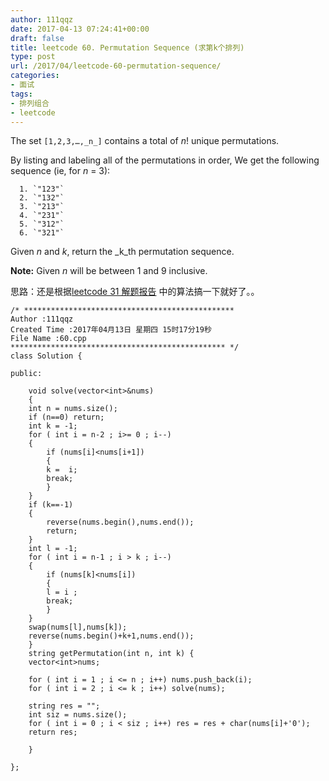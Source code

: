 ```yaml
---
author: 111qqz
date: 2017-04-13 07:24:41+00:00
draft: false
title: leetcode 60. Permutation Sequence (求第k个排列)
type: post
url: /2017/04/leetcode-60-permutation-sequence/
categories:
- 面试
tags:
- 排列组合
- leetcode
---
```


The set `[1,2,3,…,_n_]` contains a total of _n_! unique permutations.

By listing and labeling all of the permutations in order,
We get the following sequence (ie, for _n_ = 3):



 	  1. `"123"`
 	  2. `"132"`
 	  3. `"213"`
 	  4. `"231"`
 	  5. `"312"`
 	  6. `"321"`

Given _n_ and _k_, return the _k_th permutation sequence.

**Note:** Given _n_ will be between 1 and 9 inclusive.



思路：还是根据[leetcode 31 解题报告](https://111qqz.com/wordpress/2017/04/leetcode-31-next-permutation-in-place-/) 中的算法搞一下就好了。。

    
    /* ***********************************************
    Author :111qqz
    Created Time :2017年04月13日 星期四 15时17分19秒
    File Name :60.cpp
    ************************************************ */
    class Solution {
    
    public:
    
        void solve(vector<int>&nums)
        {
    	int n = nums.size();
    	if (n==0) return;
    	int k = -1;
    	for ( int i = n-2 ; i>= 0 ; i--)
    	{
    	    if (nums[i]<nums[i+1])
    	    {
    		k =  i;
    		break;
    	    }
    	}
    	if (k==-1)
    	{
    	    reverse(nums.begin(),nums.end());
    	    return;
    	}
    	int l = -1;
    	for ( int i = n-1 ; i > k ; i--)
    	{
    	    if (nums[k]<nums[i])
    	    {
    		l = i ;
    		break;
    	    }
    	}
    	swap(nums[l],nums[k]);
    	reverse(nums.begin()+k+1,nums.end());
        }
        string getPermutation(int n, int k) {
    	vector<int>nums;
    	
    	for ( int i = 1 ; i <= n ; i++) nums.push_back(i);
    	for ( int i = 2 ; i <= k ; i++) solve(nums);
    	
    	string res = "";
    	int siz = nums.size();
    	for ( int i = 0 ; i < siz ; i++) res = res + char(nums[i]+'0');
    	return res;
    
        }
    
    };
    



